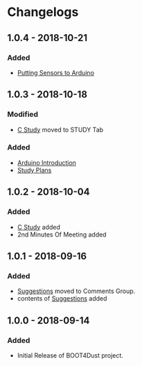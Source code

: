 # Changelogs

## 1.0.4 - 2018-10-21

### Added

* [Putting Sensors to Arduino](../guides/putting-sensors-to-arduino.md)

## 1.0.3 - 2018-10-18

### Modified

* [C Study](../study/c-study.md) moved to STUDY Tab

### Added

* [Arduino Introduction](../guides/arduino-introduction.md)
* [Study Plans](../study/study-plans.md)

## 1.0.2 - 2018-10-04

### Added

* [C Study](../study/c-study.md) added
* 2nd Minutes Of Meeting added

## 1.0.1 - 2018-09-16

### Added

* [Suggestions](suggestions.md) moved to Comments Group.
* contents of [Suggestions](suggestions.md) added

## 1.0.0 - 2018-09-14

### Added

* Initial Release of BOOT4Dust project.




